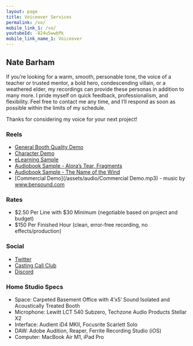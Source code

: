 ```yaml
---
layout: page
title: Voiceover Services
permalink: /vo/
mobile_link_1: /vo/
youtubeId: -824u5wwbPk
mobile_link_name_1: Voiceover
---
```



## Nate Barham
If you’re looking for a warm, smooth, personable tone, the voice of a teacher or trusted mentor, a bold hero, condescending villain, or a weathered elder, my recordings can provide these personas in addition to many more. I pride myself on quick feedback, professionalism, and flexibility. Feel free to contact me any time, and I’ll respond as soon as possible within the limits of my schedule. 

Thanks for considering my voice for your next project!

### Reels
- [General Booth Quality Demo](/assets/audio/BasicBoothDemo_NateBarham.mp3)
- [Character Demo](/assets/audio/CharacterDemo_NateBarham.mp3)
- [eLearning Sample](/assets/audio/eLearningSample_NateBarham.mp3)
- [Audiobook Sample - Alora’s Tear, Fragments](/assets/audio/Fragments_Sample.mp3)
- [Audiobook Sample - The Name of the Wind](/assets/audio/NotW_Sample.mp3)
- [Commercial Demo](/assets/audio/Commercial Demo.mp3) - music by www.bensound.com

### Rates
- $2.50 Per Line with $30 Minimum (negotiable based on project and budget)
- $150 Per Finished Hour (clean, error-free recording, no effects/production)

### Social
- [Twitter](twitter.com/natebarham)
- [Casting Call Club](https://www.castingcall.club/m/NateBarham)
- [Discord](https://discordapp.com/users/146834925201391616)

### Home Studio Specs
- Space: Carpeted Basement Office with 4’x5’ Sound Isolated and Acoustically Treated Booth
- Microphone: Lewitt LCT 540 Subzero, Techzone Audio Products Stellar X2
- Interface: Audient iD4 MKII, Focusrite Scarlett Solo
- DAW: Adobe Audition, Reaper, Ferrite Recording Studio (iOS)
- Computer: MacBook Air M1, iPad Pro